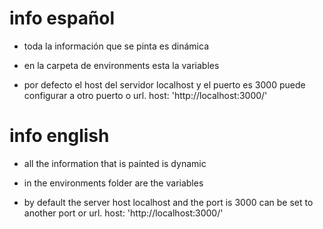 # info español

- toda la información que se pinta es dinámica
- en la carpeta de environments esta la variables

- por defecto el host del servidor localhost y el puerto es 3000 puede configurar a otro puerto o url.
  host: 'http://localhost:3000/'

# info english

- all the information that is painted is dynamic
- in the environments folder are the variables

- by default the server host localhost and the port is 3000 can be set to another port or url.
  host: 'http://localhost:3000/'
